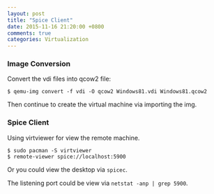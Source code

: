 ```yaml
---
layout: post
title: "Spice Client"
date: 2015-11-16 21:20:00 +0800
comments: true
categories: Virtualization
---
```

### Image Conversion
Convert the vdi files into qcow2 file:    

```
$ qemu-img convert -f vdi -O qcow2 Windows81.vdi Windows81.qcow2
```

Then continue to create the virtual machine via importing the img.    

### Spice Client
Using virtviewer for view the remote machine.   

```
$ sudo pacman -S virtviewer
$ remote-viewer spice://localhost:5900
```
Or you could view the desktop via `spicec`.   

The listening port could be view via `netstat -anp | grep 5900`.       
